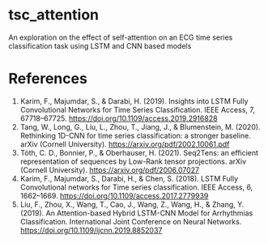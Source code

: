 # tsc_attention

An exploration on the effect of self-attention on an ECG time series classification task using LSTM and CNN based models


# References
1. Karim, F., Majumdar, S., & Darabi, H. (2019). Insights into LSTM Fully Convolutional Networks for Time Series Classification. IEEE Access, 7, 67718–67725. https://doi.org/10.1109/access.2019.2916828
1. Tang, W., Long, G., Liu, L., Zhou, T., Jiang, J., & Blumenstein, M. (2020). Rethinking 1D-CNN for time series classification: a stronger baseline. arXiv (Cornell University). https://arxiv.org/pdf/2002.10061.pdf
1. Tóth, C. D., Bonnier, P., & Oberhauser, H. (2021). Seq2Tens: an efficient representation of sequences by Low-Rank tensor projections. arXiv (Cornell University). https://arxiv.org/pdf/2006.07027
1. Karim, F., Majumdar, S., Darabi, H., & Chen, S. (2018). LSTM Fully Convolutional networks for Time series classification. IEEE Access, 6, 1662–1669. https://doi.org/10.1109/access.2017.2779939
1. Liu, F., Zhou, X., Wang, T., Cao, J., Wang, Z., Wang, H., & Zhang, Y. (2019). An Attention-based Hybrid LSTM-CNN Model for Arrhythmias Classification. International Joint Conference on Neural Networks. https://doi.org/10.1109/ijcnn.2019.8852037  
